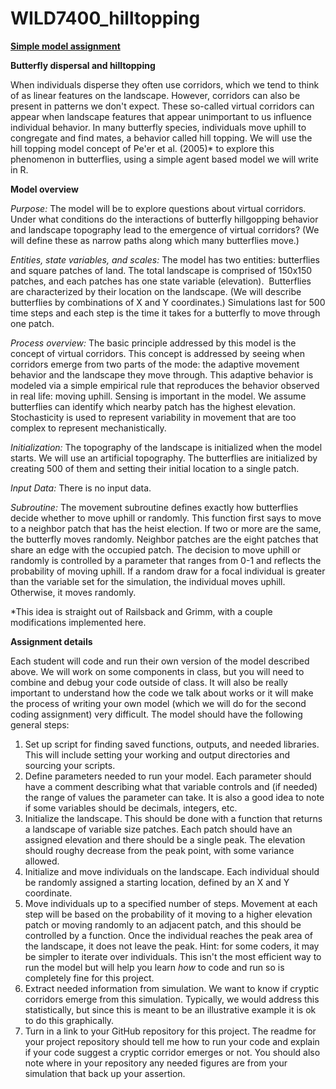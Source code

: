 # WILD7400_hilltopping

**[Simple model assignment](https://auburn.instructure.com/courses/1390015/assignments/11090050)**

**Butterfly dispersal and hilltopping**

When individuals disperse they often use corridors, which we tend to think of as linear features on the landscape. However, corridors can also be present in patterns we don't expect. These so-called virtual corridors can appear when landscape features that appear unimportant to us influence individual behavior. In many butterfly species, individuals move uphill to congregate and find mates, a behavior called hill topping. We will use the hill topping model concept of Pe'er et al. (2005)* to explore this phenomenon in butterflies, using a simple agent based model we will write in R.


**Model overview**

_Purpose:_
The model will be to explore questions about virtual corridors. Under what conditions do the interactions of butterfly hillgopping behavior and landscape topography lead to the emergence of virtual corridors? (We will define these as narrow paths along which many butterflies move.) 

_Entities, state variables, and scales:_
The model has two entities: butterflies and square patches of land. The total landscape is comprised of 150x150 patches, and each patches has one state variable (elevation).  Butterflies are characterized by their location on the landscape. (We will describe butterflies by combinations of X and Y coordinates.) Simulations last for 500 time steps and each step is the time it takes for a butterfly to move through one patch.

_Process overview:_
The basic principle addressed by this model is the concept of virtual corridors. This concept is addressed by seeing when corridors emerge from two parts of the mode: the adaptive movement behavior and the landscape they move through. This adaptive behavior is modeled via a simple empirical rule that reproduces the behavior observed in real life: moving uphill. Sensing is important in the model. We assume butterflies can identify which nearby patch has the highest elevation. Stochasticity is used to represent variability in movement that are too complex to represent mechanistically. 

_Initialization:_
The topography of the landscape is initialized when the model starts. We will use an artificial topography. The butterflies are initialized by creating 500 of them and setting their initial location to a single patch.

_Input Data:_
There is no input data.

_Subroutine:_
The movement subroutine defines exactly how butterflies decide whether to move uphill or randomly. This function first says to move to a neighbor patch that has the heist election. If two or more are the same, the butterfly moves randomly. Neighbor patches are the eight patches that share an edge with the occupied patch. The decision to move uphill or randomly is controlled by a parameter that ranges from 0-1 and reflects the probability of moving uphill. If a random draw for a focal individual is greater than the variable set for the simulation, the individual moves uphill. Otherwise, it moves randomly.

*This idea is straight out of Railsback and Grimm, with a couple modifications implemented here.



**Assignment details**

Each student will code and run their own version of the model described above. We will work on some components in class, but you will need to combine and debug your code outside of class. It will also be really important to understand how the code we talk about works or it will make the process of writing your own model (which we will do for the second coding assignment) very difficult. The model should have the following general steps:

1. Set up script for finding saved functions, outputs, and needed libraries. This will include setting your working and output directories and sourcing your scripts.
2. Define parameters needed to run your model. Each parameter should have a comment describing what that variable controls and (if needed) the range of values the parameter can take. It is also a good idea to note if some variables should be decimals, integers, etc.
3. Initialize the landscape. This should be done with a function that returns a landscape of variable size patches. Each patch should have an assigned elevation and there should be a single peak. The elevation should roughy decrease from the peak point, with some variance allowed.
4. Initialize and move individuals on the landscape. Each individual should be randomly assigned a starting location, defined by an X and Y coordinate.
5. Move individuals up to a specified number of steps. Movement at each step will be based on the probability of it moving to a higher elevation patch or moving randomly to an adjacent patch, and this should be controlled by a function. Once the individual reaches the peak area of the landscape, it does not leave the peak. Hint: for some coders, it may be simpler to iterate over individuals. This isn't the most efficient way to run the model but will help you learn *how* to code and run so is completely fine for this project.
6. Extract needed information from simulation. We want to know if cryptic corridors emerge from this simulation. Typically, we would address this statistically, but since this is meant to be an illustrative example it is ok to do this graphically.
7. Turn in a link to your GitHub repository for this project. The readme for your project repository should tell me how to run your code and explain if your code suggest a cryptic corridor emerges or not. You should also note where in your repository any needed figures are from your simulation that back up your assertion. 
